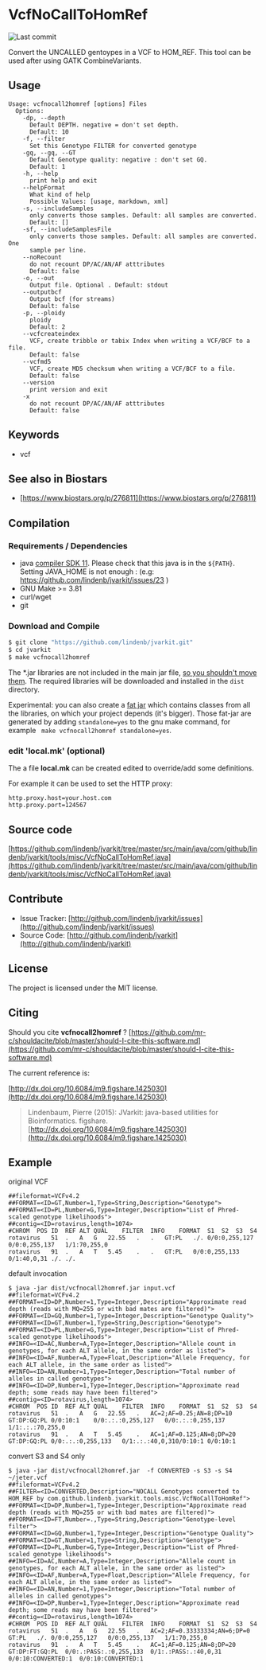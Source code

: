 # VcfNoCallToHomRef

![Last commit](https://img.shields.io/github/last-commit/lindenb/jvarkit.png)

Convert the UNCALLED gentoypes in a VCF to HOM_REF. This tool can be used after using GATK CombineVariants.


## Usage

```
Usage: vcfnocall2homref [options] Files
  Options:
    -dp, --depth
      Default DEPTH. negative = don't set depth.
      Default: 10
    -f, --filter
      Set this Genotype FILTER for converted genotype
    -gq, --gq, --GT
      Default Genotype quality: negative : don't set GQ.
      Default: 1
    -h, --help
      print help and exit
    --helpFormat
      What kind of help
      Possible Values: [usage, markdown, xml]
    -s, --includeSamples
      only converts those samples. Default: all samples are converted.
      Default: []
    -sf, --includeSamplesFile
      only converts those samples. Default: all samples are converted. One 
      sample per line.
    --noRecount
      do not recount DP/AC/AN/AF atttributes
      Default: false
    -o, --out
      Output file. Optional . Default: stdout
    --outputbcf
      Output bcf (for streams)
      Default: false
    -p, --ploidy
      ploidy
      Default: 2
    --vcfcreateindex
      VCF, create tribble or tabix Index when writing a VCF/BCF to a file.
      Default: false
    --vcfmd5
      VCF, create MD5 checksum when writing a VCF/BCF to a file.
      Default: false
    --version
      print version and exit
    -x
      do not recount DP/AC/AN/AF atttributes
      Default: false

```


## Keywords

 * vcf



## See also in Biostars

 * [https://www.biostars.org/p/276811](https://www.biostars.org/p/276811)


## Compilation

### Requirements / Dependencies

* java [compiler SDK 11](https://jdk.java.net/11/). Please check that this java is in the `${PATH}`. Setting JAVA_HOME is not enough : (e.g: https://github.com/lindenb/jvarkit/issues/23 )
* GNU Make >= 3.81
* curl/wget
* git


### Download and Compile

```bash
$ git clone "https://github.com/lindenb/jvarkit.git"
$ cd jvarkit
$ make vcfnocall2homref
```

The *.jar libraries are not included in the main jar file, [so you shouldn't move them](https://github.com/lindenb/jvarkit/issues/15#issuecomment-140099011 ).
The required libraries will be downloaded and installed in the `dist` directory.

Experimental: you can also create a [fat jar](https://stackoverflow.com/questions/19150811/) which contains classes from all the libraries, on which your project depends (it's bigger). Those fat-jar are generated by adding `standalone=yes` to the gnu make command, for example ` make vcfnocall2homref standalone=yes`.

### edit 'local.mk' (optional)

The a file **local.mk** can be created edited to override/add some definitions.

For example it can be used to set the HTTP proxy:

```
http.proxy.host=your.host.com
http.proxy.port=124567
```
## Source code 

[https://github.com/lindenb/jvarkit/tree/master/src/main/java/com/github/lindenb/jvarkit/tools/misc/VcfNoCallToHomRef.java](https://github.com/lindenb/jvarkit/tree/master/src/main/java/com/github/lindenb/jvarkit/tools/misc/VcfNoCallToHomRef.java)


## Contribute

- Issue Tracker: [http://github.com/lindenb/jvarkit/issues](http://github.com/lindenb/jvarkit/issues)
- Source Code: [http://github.com/lindenb/jvarkit](http://github.com/lindenb/jvarkit)

## License

The project is licensed under the MIT license.

## Citing

Should you cite **vcfnocall2homref** ? [https://github.com/mr-c/shouldacite/blob/master/should-I-cite-this-software.md](https://github.com/mr-c/shouldacite/blob/master/should-I-cite-this-software.md)

The current reference is:

[http://dx.doi.org/10.6084/m9.figshare.1425030](http://dx.doi.org/10.6084/m9.figshare.1425030)

> Lindenbaum, Pierre (2015): JVarkit: java-based utilities for Bioinformatics. figshare.
> [http://dx.doi.org/10.6084/m9.figshare.1425030](http://dx.doi.org/10.6084/m9.figshare.1425030)


## Example

original VCF

```
##fileformat=VCFv4.2
##FORMAT=<ID=GT,Number=1,Type=String,Description="Genotype">
##FORMAT=<ID=PL,Number=G,Type=Integer,Description="List of Phred-scaled genotype likelihoods">
##contig=<ID=rotavirus,length=1074>
#CHROM	POS	ID	REF	ALT	QUAL	FILTER	INFO	FORMAT	S1	S2	S3	S4
rotavirus	51	.	A	G	22.55	.	.	GT:PL	./.	0/0:0,255,127	0/0:0,255,137	1/1:70,255,0
rotavirus	91	.	A	T	5.45	.	.	GT:PL	0/0:0,255,133	0/1:40,0,31	./.	./.
```

default invocation

```
$ java -jar dist/vcfnocall2homref.jar input.vcf
##fileformat=VCFv4.2
##FORMAT=<ID=DP,Number=1,Type=Integer,Description="Approximate read depth (reads with MQ=255 or with bad mates are filtered)">
##FORMAT=<ID=GQ,Number=1,Type=Integer,Description="Genotype Quality">
##FORMAT=<ID=GT,Number=1,Type=String,Description="Genotype">
##FORMAT=<ID=PL,Number=G,Type=Integer,Description="List of Phred-scaled genotype likelihoods">
##INFO=<ID=AC,Number=A,Type=Integer,Description="Allele count in genotypes, for each ALT allele, in the same order as listed">
##INFO=<ID=AF,Number=A,Type=Float,Description="Allele Frequency, for each ALT allele, in the same order as listed">
##INFO=<ID=AN,Number=1,Type=Integer,Description="Total number of alleles in called genotypes">
##INFO=<ID=DP,Number=1,Type=Integer,Description="Approximate read depth; some reads may have been filtered">
##contig=<ID=rotavirus,length=1074>
#CHROM	POS	ID	REF	ALT	QUAL	FILTER	INFO	FORMAT	S1	S2	S3	S4
rotavirus	51	.	A	G	22.55	.	AC=2;AF=0.25;AN=8;DP=10	GT:DP:GQ:PL	0/0:10:1	0/0:.:.:0,255,127	0/0:.:.:0,255,137	1/1:.:.:70,255,0
rotavirus	91	.	A	T	5.45	.	AC=1;AF=0.125;AN=8;DP=20	GT:DP:GQ:PL	0/0:.:.:0,255,133	0/1:.:.:40,0,310/0:10:1	0/0:10:1
```

convert S3 and S4 only

```
$ java -jar dist/vcfnocall2homref.jar  -f CONVERTED -s S3 -s S4  ~/jeter.vcf 
##fileformat=VCFv4.2
##FILTER=<ID=CONVERTED,Description="NOCALL Genotypes converted to HOM_REF by com.github.lindenb.jvarkit.tools.misc.VcfNoCallToHomRef">
##FORMAT=<ID=DP,Number=1,Type=Integer,Description="Approximate read depth (reads with MQ=255 or with bad mates are filtered)">
##FORMAT=<ID=FT,Number=.,Type=String,Description="Genotype-level filter">
##FORMAT=<ID=GQ,Number=1,Type=Integer,Description="Genotype Quality">
##FORMAT=<ID=GT,Number=1,Type=String,Description="Genotype">
##FORMAT=<ID=PL,Number=G,Type=Integer,Description="List of Phred-scaled genotype likelihoods">
##INFO=<ID=AC,Number=A,Type=Integer,Description="Allele count in genotypes, for each ALT allele, in the same order as listed">
##INFO=<ID=AF,Number=A,Type=Float,Description="Allele Frequency, for each ALT allele, in the same order as listed">
##INFO=<ID=AN,Number=1,Type=Integer,Description="Total number of alleles in called genotypes">
##INFO=<ID=DP,Number=1,Type=Integer,Description="Approximate read depth; some reads may have been filtered">
##contig=<ID=rotavirus,length=1074>
#CHROM	POS	ID	REF	ALT	QUAL	FILTER	INFO	FORMAT	S1	S2	S3	S4
rotavirus	51	.	A	G	22.55	.	AC=2;AF=0.33333334;AN=6;DP=0	GT:PL	./.	0/0:0,255,127	0/0:0,255,137	1/1:70,255,0
rotavirus	91	.	A	T	5.45	.	AC=1;AF=0.125;AN=8;DP=20	GT:DP:FT:GQ:PL	0/0:.:PASS:.:0,255,133	0/1:.:PASS:.:40,0,31	0/0:10:CONVERTED:1	0/0:10:CONVERTED:1
```


